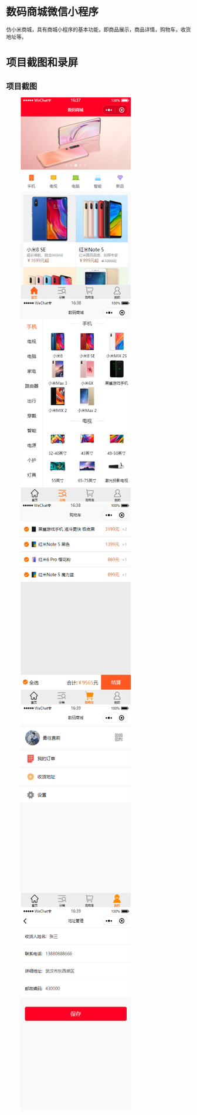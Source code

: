 # 数码商城微信小程序

仿小米商城，具有商城小程序的基本功能，即商品展示，商品详情，购物车，收货地址等。

# 项目截图和录屏

## 项目截图

<figure class="half">
    <img src="./images/screenshot/1.png" width="300" height="550">
    <img src="./images/screenshot/2.png" width="300" height="550">
    <img src="./images/screenshot/3.png" width="300" height="550">
    <img src="./images/screenshot/4.png" width="300" height="550">
    <img src="./images/screenshot/5.png" width="300" height="550">
</figure>

